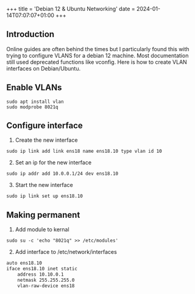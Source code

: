 +++
title = 'Debian 12 & Ubuntu Networking'
date = 2024-01-14T07:07:07+01:00
+++
## Introduction

Online guides are often behind the times but I particularly found this with trying to configure VLANS for a debian 12 machine.  Most documentation still used deprecated functions like vconfig.  Here is how to create VLAN interfaces on Debian/Ubuntu.

## Enable VLANs

```console
sudo apt install vlan
sudo modprobe 8021q
```

## Configure interface

1. Create the new interface

```console
sudo ip link add link ens18 name ens18.10 type vlan id 10 
```

2. Set an ip for the new interface

```console
sudo ip addr add 10.0.0.1/24 dev ens18.10
```

3. Start the new interface

```console
sudo ip link set up ens18.10
```

## Making permanent
1. Add module to kernal
```console
sudo su -c 'echo "8021q" >> /etc/modules'
```

2. Add interface to /etc/network/interfaces

```bash
auto ens18.10
iface ens18.10 inet static
    address 10.10.0.1
    netmask 255.255.255.0
    vlan-raw-device ens18
```